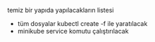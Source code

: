 temiz bir yapıda yapılacakların listesi
 - tüm dosyalar kubectl create -f ile yaratılacak
 - minikube service <servisadi> komutu çalıştırılacak
